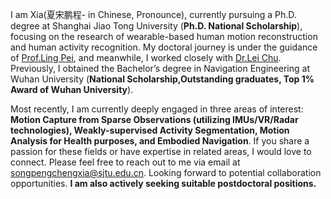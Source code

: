 I am Xia(夏宋鹏程- in Chinese, Pronounce), currently pursuing a Ph.D. degree at Shanghai Jiao Tong University (**Ph.D. National Scholarship**), focusing on the research of wearable-based human motion reconstruction and human activity recognition. My doctoral journey is under the guidance of [Prof.Ling Pei](https://scholar.google.com.tw/citations?user=Vm7d2EkAAAAJ&hl=zh-TW&oi=sra), and meanwhile, I worked closely with [Dr.Lei Chu](https://scholar.google.com.hk/citations?hl=zh-CN&user=HgZ0wNwAAAAJ&view_op=list_works&authuser=1&sortby=pubdate). Previously, I obtained the Bachelor’s degree in Navigation Engineering at Wuhan University (**National Scholarship,Outstanding graduates, Top 1% Award of Wuhan University**).

Most recently, I am currently deeply engaged in three areas of interest: **Motion Capture from Sparse Observations (utilizing IMUs/VR/Radar technologies), Weakly-supervised Activity Segmentation, Motion Analysis for Health purposes, and Embodied Navigation**. If you share a passion for these fields or have expertise in related areas, I would love to connect. Please feel free to reach out to me via email at songpengchengxia@sjtu.edu.cn. Looking forward to potential collaboration opportunities. **I am also actively seeking suitable postdoctoral positions.**


